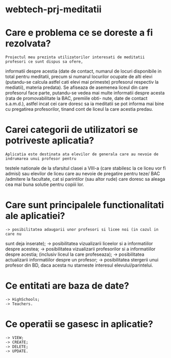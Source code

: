 # webtech-prj-meditatii

# Care e problema ce se doreste a fi rezolvata?
    Proiectul meu prezinta utilizatorilor interesati de meditatii profesori ce sunt dispus sa ofere,
informatii despre acestia (date de contact, numarul de locuri disponibile in total pentru meditatii,
precum si numarul locurilor ocupate de alti elevi (putandu-se calcula astfel cati elevi mai primeste)
profesorul respectiv la mediatii), materia predata). Se afiseaza de asemenea liceul din care profesorul face parte,
putandu-se vedea  mai multe informatii despre acesta (rata de promovabilitate la BAC, premiile obti-
nute, date de contact s.a.m.d.), astfel incat cei care doresc sa ia meditatii se pot informa mai bine 
cu pregatirea profesorilor, tinand cont de liceul la care acestia predau.

# Carei categorii de utilizatori se potriveste aplicatia?
    Aplicatia este destinata ata elevilor de generala care au nevoie de indrumarea unui profesor pentru 
testele nationale de la sfarsitul clasei a VIII-a (care stabilesc la ce liceu vor fi admisi) sau elevilor
de liceu care au nevoie de pregatire pentru teze/ BAC /admitere la facultate, cat si parintilor (sau altor 
rude) care doresc sa aleaga cea mai buna solutie pentru copiii lor.


# Care sunt principalele functionalitati ale aplicatiei?

    -> posibilitatea adaugarii unor profesori si licee noi (in cazul in care nu 
sunt deja inserate);
    -> posibilitatea vizualizarii liceelor si a informatiilor despre acestea;
    -> posibilitatea vizualizarii profesorilor si a informatiilor despre acestia;
(inclusiv liceul la care profeseaza);
    -> posibilitatea actualizarii informatiilor despre un profesor;
    -> posibilitatea stergerii unui profesor din BD, daca acesta nu starneste
interesul elevului/parintelui.

# Ce entitati are baza de date?                    

    -> HighSchools;
    -> Teachers.


# Ce operatii se gasesc in aplicatie?

    -> VIEW;
    -> CREATE;
    -> DELETE;
    -> UPDATE.
    
    

